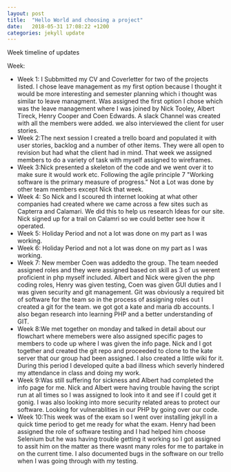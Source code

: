 ```yaml
---
layout: post
title:  "Hello World and choosing a project"
date:   2018-05-31 17:08:22 +1200
categories: jekyll update
---
```

<p>
Week timeline of updates
</p>
<p>
Week:
</p>
<ul>
<li> Week 1: I Subbmitted my CV and Coverletter for two of the projects listed. I chose leave management as my first option because I thought it would be more interesting and semester 
planning which i thought was similar to leave managment. Was assigned the first option I chose which was the leave management where I was 
joined by Nick Tooley, Albert Tireck, Henry Cooper and Coen Edwards. A slack Channel was created with all the members were added. we also interviewed the client for user stories. <li\>
<li> Week 2:The next session I created a trello board and populated it with user stories, backlog and a number of other items. They were all open to revision but had what the client had in mind.
That week we assigned members to do a variety of task with myself assigned to wireframes.<li\>
<li> Week 3:Nick presented a skeleton of the code and we went over it to make sure it would work etc. 
Following the agile principle 7 "Working software is the primary measure of progress." Not a Lot was done by other team members except Nick that week.<li\>
<li> Week 4: So Nick and I scoured th internet looking at what other companies had created where we came across a few sites such as Capterra and Calamari. We did this to help us research Ideas for our site. 
Nick signed up for a trail on Calamri so we could better see how it operated.<li\>
<li> Week 5: Holiday Period and not a lot was done on my part as I was working.<li\>
<li> Week 6: Holiday Period and not a lot was done on my part as I was working.<li\>
<li> Week 7: New member Coen was addedto the group. The team needed assigned roles and they were assigned based on skill as 3 of us werent proficient in php myself included. 
Albert and Nick were given the php coding roles, Henry was given testing, Coen was given GUI duties and I was given security and git management.
 Git was obviously a required bit of software for the team so in the process of assigning roles out I created a git for the team.
we got got a kate and maria db accounts. I also began research into learning PHP and a better understanding of GIT.<li\>
<li> Week 8:We met together on monday and talked in detail about our flowchart where memebers were also assigned specific pages to members to code up where I was given the info page.
Nick and I got together and created the git repo and proceeded to clone to the kate server that our group had been assigned. 
I also created a little wiki for it. During this period I developed quite a bad illness which severly hindered my attendance in class and doing my work.<li\>
<li> Week 9:Was still suffering for sickness and Albert had completed the info page for me. Nick and Albert were having trouble having the 
script run at all times so I was assigned to look into it and see if I could get it gonig. I was also looking into more security related areas to protect our software. 
Looking for vulnerablities in our PHP by going over our code. <li\>
<li> Week 10:This week was of the exam so I went over installing jekyll in a quick time period to get me ready
 for what the exam. Henry had been assigned the role of software testing and I had helped him choose Selenium 
 but he was having trouble getting it working so I got assigned to assit him on the matter as there wasnt many
 roles for me to partake in on the current time. I also documented bugs in the software on our trello when I was going through with my testing. <li\>
</ul>
